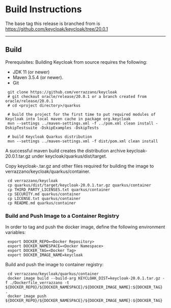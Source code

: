# Build Instructions

The base tag this release is branched from is https://github.com/keycloak/keycloak/tree/20.0.1

---
## Build
Prerequisites: Building Keycloak from source requires the following:
* JDK 11 (or newer)
* Maven 3.5.4 (or newer).
* Git

```
 git clone https://github.com/verrazzano/keycloak
 # git checkout oracle/release/20.0.1 or a branch created from oracle/release/20.0.1
 # cd <project directory>/quarkus

 # build the project for the first time to put required modules of Keycloak into local maven cache in package org.keycloak
 mvn --settings ../maven-settings.xml -f ../pom.xml clean install -DskipTestsuite -DskipExamples -DskipTests
 
 # build Keycloak Quarkus distribution
 mvn --settings ../maven-settings.xml -f dist/pom.xml clean install
```

A successful maven build creates the distribution archive keycloak-20.0.1.tar.gz under keycloak/quarkus/dist/target.  

Copy keycloak-<version>.tar.gz and other files required for building the image to verrazzano/keycloak/quarkus/container.
```
 cd verrazzano/keycloak
 cp quarkus/dist/target/keycloak-20.0.1.tar.gz quarkus/container
 cp THIRD_PARTY_LICENSES.txt quarkus/container
 cp SECURITY.md quarkus/container
 cp LICENSE.txt quarkus/container
 cp README.md quarkus/container
```

### Build and Push Image to a Container Registry
 
In order to tag and push the docker image, define the following environment variables:

```
 export DOCKER_REPO=<Docker Repository>
 export DOCKER_NAMESPACE=<Docker Namespace>
 export DOCKER_TAG=<Docker Tag>
 export DOCKER_IMAGE_NAME=keycloak
```

Build and push the image to container registry:
```
 cd verrazzano/keycloak/quarkus/container
 docker image build --build-arg KEYCLOAK_DIST=keycloak-20.0.1.tar.gz -f ./Dockerfile_verrazzano -t ${DOCKER_REPO}/${DOCKER_NAMESPACE}/${DOCKER_IMAGE_NAME}:${DOCKER_TAG} .
 docker image push ${DOCKER_REPO}/${DOCKER_NAMESPACE}/${DOCKER_IMAGE_NAME}:${DOCKER_TAG}
```
